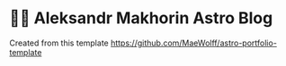 # 👨‍🚀 Aleksandr Makhorin Astro Blog

Created from this template 
https://github.com/MaeWolff/astro-portfolio-template

